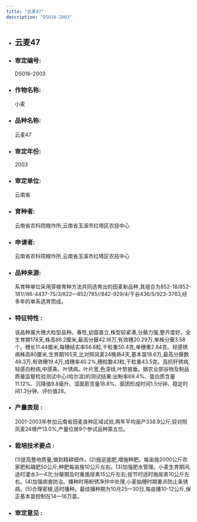```yaml
---
title: "云麦47"
description: "DS016-2003"
---
```

* ## 云麦47
* ###  审定编号:  
   DS016-2003

*  ### 作物名称:  
   小麦

*   ###  品种名称: 
    云麦47

*   ### 审定年份: 
    2003

*   ### 审定单位:  
    云南省

*   ### 育种者:  
    云南省农科院粮作所,云南省玉溪市红塔区农技中心

*   ### 申请者:  
    云南省农科院粮作所,云南省玉溪市红塔区农技中心

*   ### 品种来源:  
    系育种单位采用穿梭育种方法共同选育出的田麦新品种,其组合为852-18/852-181//86-4437-75/3/822—852/785//842-929/4/干谷436/5/923-3763,经多年的单系选育而成。

*   ### 特征特性 : 
    该品种属大穗大粒型品种。春性,幼苗直立,株型较紧凑,分蘖力强,整齐度好。全生育期178天,株高86.2厘米,最高分蘖42.16万,有效穗20.29万,单株分蘖3.58个。穗长11.44厘米,每穗结实率56.6粒,千粒重50.4克,单穗重2.84克。轻感锈病株高80厘米,生育期165天,比对照凤麦24晚熟4天,基本苗18.6万,最高分蘖数48.3万,有效穗19.4万,成穗率40.2%,穗粒数43粒,干粒重43.5克。高抗秆锈病,轻感白粉病,中感条、叶锈病。叶片宽,色深绿,叶势披垂。据农业部谷物及制品质量监督检验测试中心(哈尔滨)的测试结果:出粉率69.4%、蛋白质含量11.12%、沉降值9.8毫升、湿面筋含量18.8%、面团形成时间1.5分钟、稳定时间1.3分钟、评价值28。

*   ### 产量表现 : 
    2001-2003年参加云南省田麦良种区域试验,两年平均亩产338.9公斤,较对照凤麦24增产13.0%,产量位居9个参试品种第五位。

*   ### 栽培技术要点 : 
    (1)提高整地质量,做到精耕细作。(2)施足底肥,增施种肥。每亩施2000公斤农家肥和磷肥50公斤;种肥每亩施10公斤左右。(3)加强肥水管理。小麦生育期间,适时灌水3—4次;分蘖期及时重施尿素15公斤左右;拔节时适时施尿素10公斤左右。(4)加强病害防治。播种时用粉锈净拌中处理,小麦始穗时期重点防止条锈病。(5)合理密植,适时播种。最佳播种期为10月25—30日,每亩播10-12公斤,保正基本苗控制在14—16万苗。

*   ### 审定意见 : 
    
